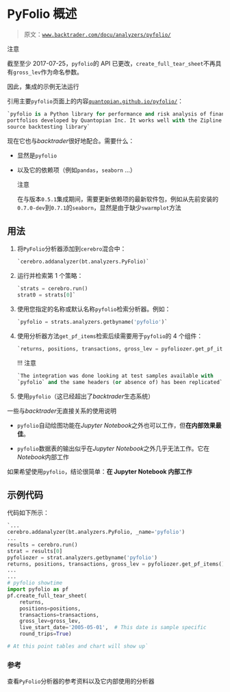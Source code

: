 # PyFolio 概述

> 原文：[`www.backtrader.com/docu/analyzers/pyfolio/`](https://www.backtrader.com/docu/analyzers/pyfolio/)

注意

截至至少 2017-07-25，`pyfolio`的 API 已更改，`create_full_tear_sheet`不再具有`gross_lev`作为命名参数。

因此，集成的示例无法运行

引用主要`pyfolio`页面上的内容[`quantopian.github.io/pyfolio/`](http://quantopian.github.io/pyfolio/)：

```py
`pyfolio is a Python library for performance and risk analysis of financial
portfolios developed by Quantopian Inc. It works well with the Zipline open
source backtesting library` 
```

现在它也与*backtrader*很好地配合。需要什么：

+   显然是`pyfolio`

+   以及它的依赖项（例如`pandas`，`seaborn` …）

    注意

    在与版本`0.5.1`集成期间，需要更新依赖项的最新软件包，例如从先前安装的`0.7.0-dev`到`0.7.1`的`seaborn`，显然是由于缺少`swarmplot`方法

## 用法

1.  将`PyFolio`分析器添加到`cerebro`混合中：

    ```py
    `cerebro.addanalyzer(bt.analyzers.PyFolio)` 
    ```

1.  运行并检索第 1 个策略：

    ```py
    `strats = cerebro.run()
    strat0 = strats[0]` 
    ```

1.  使用您指定的名称或默认名称`pyfolio`检索分析器。例如：

    ```py
    `pyfolio = strats.analyzers.getbyname('pyfolio')` 
    ```

1.  使用分析器方法`get_pf_items`检索后续需要用于`pyfolio`的 4 个组件：

    ```py
    `returns, positions, transactions, gross_lev = pyfoliozer.get_pf_items()` 
    ```

    !!! 注意

    ```py
    `The integration was done looking at test samples available with
    `pyfolio` and the same headers (or absence of) has been replicated` 
    ```

1.  使用`pyfolio`（这已经超出了*backtrader*生态系统）

一些与*backtrader*无直接关系的使用说明

+   `pyfolio`自动绘图功能在*Jupyter Notebook*之外也可以工作，但**在内部效果最佳**。

+   `pyfolio`数据表的输出似乎在*Jupyter Notebook*之外几乎无法工作。它在*Notebook*内部工作

如果希望使用`pyfolio`，结论很简单：**在 Jupyter Notebook 内部工作**

## 示例代码

代码如下所示：

```py
`...
cerebro.addanalyzer(bt.analyzers.PyFolio, _name='pyfolio')
...
results = cerebro.run()
strat = results[0]
pyfoliozer = strat.analyzers.getbyname('pyfolio')
returns, positions, transactions, gross_lev = pyfoliozer.get_pf_items()
...
...
# pyfolio showtime
import pyfolio as pf
pf.create_full_tear_sheet(
    returns,
    positions=positions,
    transactions=transactions,
    gross_lev=gross_lev,
    live_start_date='2005-05-01',  # This date is sample specific
    round_trips=True)

# At this point tables and chart will show up` 
```

### 参考

查看`PyFolio`分析器的参考资料以及它内部使用的分析器
